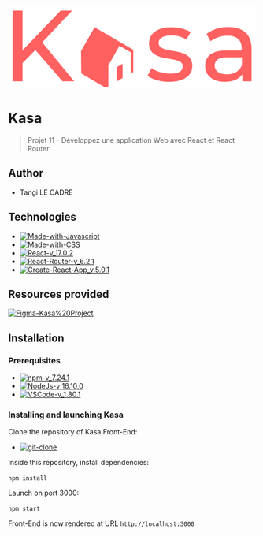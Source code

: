 ![logo-du-projet](src/assets/logo.png)

# Kasa
> Projet 11 - Développez une application Web avec React et React Router

## Author 

- Tangi LE CADRE
## Technologies

- [![Made-with-Javascript](https://img.shields.io/badge/Made%20with-Javascript-green?style&logo=javascript)](https://developer.mozilla.org/fr/docs/Web/JavaScript)
- [![Made-with-CSS](https://img.shields.io/badge/Made%20with-CSS-pink?style&logo=css3)](https://github.com/topics/css)
- [![React-v_17.0.2](https://img.shields.io/badge/React-v_17.24.1-blue?style&logo=react)](https://fr.reactjs.org/)
- [![React-Router-v_6.2.1](https://img.shields.io/badge/React_Router-v_6.2.1-yellow?style&logo=react)](https://reactrouter.com/docs/en/v6)
- [![Create-React-App_v.5.0.1](https://img.shields.io/badge/Create%20React%20App-v.5.0.1-purple?style&logo=react)](https://github.com/facebook/create-react-app)


## Resources provided

[![Figma-Kasa%20Project](https://img.shields.io/badge/Figma-Kasa%20Project-red?style&logo=figma)](https://www.figma.com/file/bAnXDNqRKCRRP8mY2gcb5p/UI-Design-Kasa-FR)

## Installation

### Prerequisites

- [![npm-v_7.24.1](https://img.shields.io/badge/npm-v_7.24.1-orange?style&logo=npm)](https://docs.npmjs.com/)
- [![NodeJs-v_16.10.0](https://img.shields.io/badge/NodeJs-v_16.10.0-red?style&logo=nodedotjs)](https://nodejs.org/en/docs/)
- [![VSCode-v_1.80.1](https://img.shields.io/badge/VSCode-v_1.80.1-black?style&logo=visual-studio-code)](https://code.visualstudio.com/download)


### Installing and launching Kasa

Clone the repository of Kasa Front-End:

- [![git-clone](https://img.shields.io/badge/Git%20clone-Project%20Kasa-tan?style&logo=github)](https://github.com/TangiLC/P11-Kasa.git)

Inside this repository, install dependencies:

`npm install`

Launch on port 3000:

`npm start`

Front-End is now rendered at URL `http://localhost:3000`
